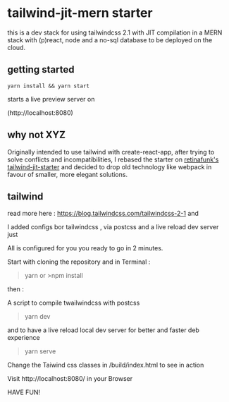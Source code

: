# tailwind-jit-mern starter

this is a dev stack for using tailwindcss 2.1 with JIT compilation
in a MERN stack with (p)react, node and a no-sql database
to be deployed on the cloud.

## getting started

```
yarn install && yarn start
```

starts a live preview server on

(http://localhost:8080)

## why not XYZ

Originally intended to use tailwind with create-react-app,
after trying to solve conflicts and incompatibilities,
I rebased the starter on [retinafunk's tailwind-jit-starter](https://github.com/retinafunk/tailwind-jit) and decided to drop old technology like webpack in favour of smaller, more elegant solutions.

## tailwind

read more here : https://blog.tailwindcss.com/tailwindcss-2-1
and

I added configs bor tailwindcss , via postcss and a live reload dev server
just

All is configured for you you ready to go in 2 minutes.

Start with cloning the repository and in Terminal :

> yarn or >npm install

then :

A script to compile twailwindcss with postcss

> yarn dev

and to have a live reload local dev server for better and faster deb experience

> yarn serve

Change the Taiwind css classes in /build/index.html to see in action

Visit http://localhost:8080/ in your Browser

HAVE FUN!
